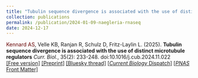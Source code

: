 ```yaml
---
title: "Tubulin sequence divergence is associated with the use of distinct microtubule regulators"
collection: publications
permalink: /publication/2024-01-09-naegleria-rnaseq
date: 2024-12-17
---
```

<span style="color: #660000;">Kennard AS</span>, Velle KB, Ranjan R, Schulz D, Fritz-Laylin L. (2025).
<b>Tubulin sequence divergence is associated with the use of distinct microtubule regulators</b>
 <i>Curr. Biol.</i>, 35(2): 233-248.  doi:10.1016/j.cub.2024.11.022<br>
[\[Free version\]](https://www.cell.com/current-biology/fulltext/S0960-9822(24)01563-X)
[\[Preprint\]](https://www.biorxiv.org/content/10.1101/2024.01.08.573270v1)
[\[Bluesky thread\]](https://bsky.app/profile/askennard.bsky.social/post/3ldm7jfoiz327)
[\[<i>Current Biology</i> Dispatch\]](https://www.cell.com/current-biology/fulltext/S0960-9822(24)01590-2)
[\[<i>PNAS</i> Front Matter\]](https://www.pnas.org/post/journal-club/microtubules-more-than-simple-building-blocks-cytoskeleton)
